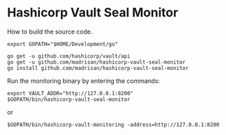 # Hashicorp Vault Seal Monitor

How to build the source code.

```
export GOPATH="$HOME/Development/go"

go get -u github.com/hashicorp/vault/api
go get -u github.com/madrisan/hashicorp-vault-seal-monitor
go install github.com/madrisan/hashicorp-vault-seal-monitor
```

Run the monitoring binary by entering the commands:

```
export VAULT_ADDR="http://127.0.0.1:8200"
$GOPATH/bin/hashicorp-vault-seal-monitor
```

or

```
$GOPATH/bin/hashicorp-vault-monitoring -address=http://127.0.0.1:8200
```

